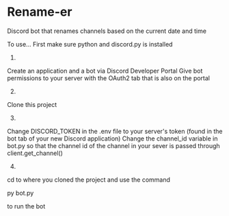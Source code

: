 # Rename-er
Discord bot that renames channels based on the current date and time


To use... First make sure python and discord.py is installed

1.
Create an application and a bot via Discord Developer Portal
Give bot permissions to your server with the OAuth2 tab that is also on the portal

2.
Clone this project

3.
Change DISCORD_TOKEN in the .env file to your server's token (found in the bot tab of your new Discord application)
Change the channel_id variable in bot.py so that the channel id of the channel in your sever is passed through client.get_channel()

4.
cd to where you cloned the project and use the command

py bot.py

to run the bot
